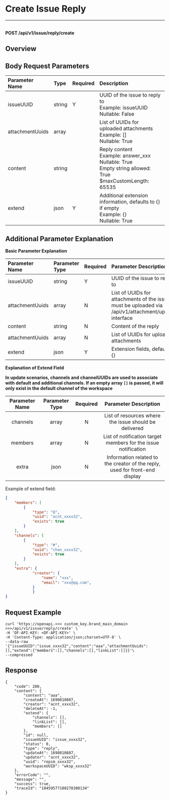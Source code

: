 # Create Issue Reply

---

<br />**POST /api/v1/issue/reply/create**

## Overview




## Body Request Parameters

| Parameter Name        | Type     | Required   | Description              |
|:---------------------|:---------|:-----------|:-------------------------|
| issueUUID            | string   | Y          | UUID of the issue to reply to<br>Example: issueUUID <br>Nullable: False <br> |
| attachmentUuids      | array    |            | List of UUIDs for uploaded attachments<br>Example: [] <br>Nullable: True <br> |
| content              | string   |            | Reply content<br>Example: answer_xxx <br>Nullable: True <br>Empty string allowed: True <br>$maxCustomLength: 65535 <br> |
| extend               | json     | Y          | Additional extension information, defaults to {} if empty<br>Example: {} <br>Nullable: True <br> |

## Additional Parameter Explanation


**Basic Parameter Explanation**

| Parameter Name      | Parameter Type | Required | Parameter Description |
|:--------------------|:---------------|:---------|:----------------------|
| issueUUID           | string         | Y        | UUID of the issue to reply to                |
| attachmentUuids     | array          | N        | List of UUIDs for attachments of the issue, must be uploaded via /api/v1/attachment/upload interface        |
| content             | string         | N        | Content of the reply                      |
| attachmentUuids     | array          | N        | List of UUIDs for uploaded attachments               |
| extend              | json           | Y        | Extension fields, default to {}                  |


**Explanation of Extend Field**

**In update scenarios, channels and channelUUIDs are used to associate with default and additional channels. If an empty array `[]` is passed, it will only exist in the default channel of the workspace**

| Parameter Name | Parameter Type | Required | Parameter Description |
|:--------------:|:--------------:|:--------:|:---------------------:|
| channels       | array          | N        | List of resources where the issue should be delivered |
| members        | array          | N        | List of notification target members for the issue notification |
| extra          | json           | N        | Information related to the creator of the reply, used for front-end display |

Example of extend field:
```json
{
    "members": [
        {
            "type": "@",
            "uuid": "acnt_xxxx32",
            "exists": true
        }
    ],
    "channels": [
        {
            "type": "#",
            "uuid": "chan_xxxx32",
            "exists": true
        }
    ],
    "extra": {
            "creator": {
                "name": "xxx",
                "email": "xxx@qq.com",
            }
            }
}
```



## Request Example
```shell
curl 'https://openapi.<<< custom_key.brand_main_domain >>>/api/v1/issue/reply/create' \
-H 'DF-API-KEY: <DF-API-KEY>' \
-H 'Content-Type: application/json;charset=UTF-8' \
--data-raw '{"issueUUID":"issue_xxxx32","content":"aaa","attachmentUuids":[],"extend":{"members":[],"channels":[],"linkList":[]}}'\
--compressed
```



## Response
```shell
{
    "code": 200,
    "content": {
        "content": "aaa",
        "createAt": 1690810887,
        "creator": "acnt_xxxx32",
        "deleteAt": -1,
        "extend": {
            "channels": [],
            "linkList": [],
            "members": []
        },
        "id": null,
        "issueUUID": "issue_xxxx32",
        "status": 0,
        "type": "reply",
        "updateAt": 1690810887,
        "updator": "acnt_xxxx32",
        "uuid": "repim_xxxx32",
        "workspaceUUID": "wksp_xxxx32"
    },
    "errorCode": "",
    "message": "",
    "success": true,
    "traceId": "10459577100278308134"
} 
```